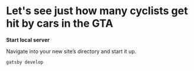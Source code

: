 # Let's see just how many cyclists get hit by cars in the GTA

**Start local server**

Navigate into your new site’s directory and start it up.
```
gatsby develop
```
